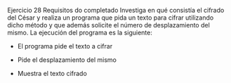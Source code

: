 Ejercicio 28
Requisitos do completado
Investiga en qué consistía el cifrado del César y realiza un programa que pida un texto para cifrar utilizando dicho método y que además solicite el número de desplazamiento del mismo. La ejecución del programa es la siguiente:

- El programa pide el texto a cifrar

- Pide el desplazamiento del mismo

- Muestra el texto cifrado